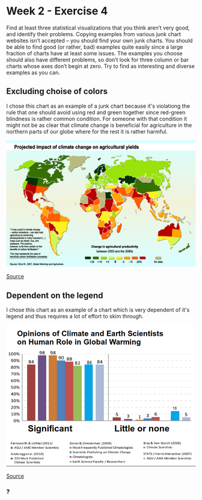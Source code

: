# Week 2 - Exercise 4

Find at least three statistical visualizations that you think aren’t very good, and identify their problems. Copying examples from various junk chart websites isn’t accepted – you should find your own junk charts. You should be able to find good (or rather, bad) examples quite easily since a large fraction of charts have at least some issues. The examples you choose should also have different problems, so don’t look for three column or bar charts whose axes don’t begin at zero. Try to find as interesting and diverse examples as you can.

## Excluding choise of colors

I chose this chart as an example of a junk chart because it's violationg the rule that one should avoid using red and green together since red-green blindness is rather common condition. For someone with that condition it might not be as clear that climate change is beneficial for agriculture in the northern parts of our globe where for the rest it is rather harmful.

![](agriculture.png)

[Source](https://i.redditmedia.com/rvtveUq0OZnMGbh7fneq4PvQWhFFi1eqyP3quaLmPjU.png?s=47ddd8ae13c6e734de0f2c22fac93f3c)


## Dependent on the legend

I chose this chart as an example of a chart which is very dependent of it's legend and thus requires a lot of effort to skim through.

![](opinions.png)

[Source](https://upload.wikimedia.org/wikipedia/commons/a/a7/Climate_science_opinion2.png)

### ?
